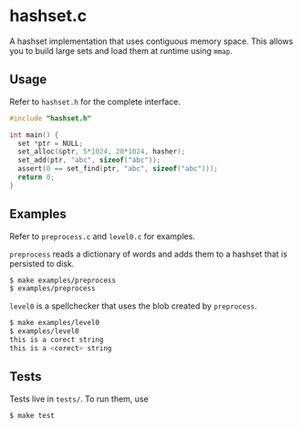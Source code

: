 # hashset.c

A hashset implementation that uses contiguous memory space. This allows you to
build large sets and load them at runtime using `mmap`.

## Usage

Refer to `hashset.h` for the complete interface.

```c
#include "hashset.h"

int main() {
  set *ptr = NULL;
  set_alloc(&ptr, 5*1024, 20*1024, hasher);
  set_add(ptr, "abc", sizeof("abc"));
  assert(0 == set_find(ptr, "abc", sizeof("abc")));
  return 0;
}
```

## Examples

Refer to `preprocess.c` and `level0.c` for examples.

`preprocess` reads a dictionary of words and adds them to a hashset that is
persisted to disk.

```sh
$ make examples/preprocess
$ examples/preprocess
```

`level0` is a spellchecker that uses the blob created by `preprocess`.

```sh
$ make examples/level0
$ examples/level0
this is a corect string
this is a <corect> string
```

## Tests

Tests live in `tests/`. To run them, use

```sh
$ make test
```
